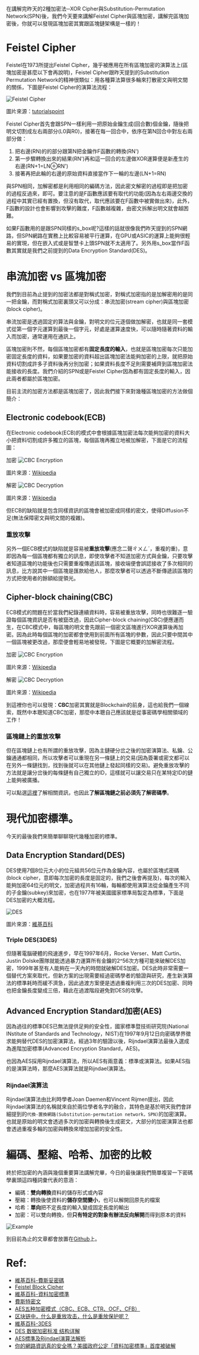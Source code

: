 在講解完昨天的2種加密法─XOR Cipher與Substitution-Permutation Network(SPN)後，我們今天要來講解Feistel Cipher與區塊加密，講解完區塊加密後，你就可以發現區塊加密其實跟區塊鏈架構是一樣的！

# Feistel Cipher
Feistel在1973所提出Feistel Cipher，幾乎被應用在所有區塊加密的演算法上(區塊加密是甚麼以下會再說明)，Feistel Cipher跟昨天提到的Substitution Permutation Network的精神很類似：用各種算法算很多輪來打散密文與明文間的關係，下圖是Feistel Cipher的演算法流程：

![Feistel Cipher](https://www.tutorialspoint.com/cryptography/images/feistel_structure.jpg)

圖片來源：[tutorialspoint](https://www.tutorialspoint.com/cryptography/)

Feistel Cipher首先會跟SPN一樣利用一把原始金鑰生成(回合數)個金鑰，隨後把明文切割成左右兩部分(L0與R0)，接著在每一回合中，依序在第N回合中對左右兩部分做：

1. 把右邊(RN)的的部分跟第N把金鑰作F函數的轉換(RN')
2. 第一步驟轉換出來的結果(RN')再和這一回合的左邊做XOR運算便是新產生的右邊(RN+1=LN⊕RN')
3. 接著再把此輪的右邊的原始資料直接當作下一輪的左邊(LN+1=RN)

與SPN相同，加解密都是利用相同的編碼方法，因此密文解密的過程即是把加密的過程反過來，即可。要注意的是F函數應該要有取代的功能(因為左右兩邊交換的過程中其實已經有置換，但沒有取代，取代應該要在F函數中被實做出來)，此外，F函數的設計也會影響到攻擊的難度，F函數越複雜，由密文拆解出明文就會越困難。

如果F函數用的是跟SPN同樣的s_box呢?這樣的話就很像我們昨天提到的SPN網路，但SPN網路在實務上比較容易被平行運算，在GPU或ASIC的運算上能夠很輕易的實現，但在嵌入式或是智慧卡上頭SPN就不太適用了。另外用s_box當作F函數其實就是我們之前提到的Data Encryption Standard(DES)。


# 串流加密 vs 區塊加密

我們到目前為止提到的加密法都是對稱式加密，對稱式加密指的是加解密用的是同一把金鑰，而對稱式加密裏頭又可以分成：串流加密(stream cipher)與區塊加密(block cipher)。

串流加密是透過固定的算法與金鑰，對明文的位元逐個做加解密，也就是同一套模式從第一個字元運算到最後一個字元，好處是運算速度快，可以隨時隨著資料的輸入而加密，通常運用在通訊上。

區塊加密則不然，每個區塊加密都有**固定長度的輸入**，也就是區塊加密每次只能加密固定長度的資料，如果要加密的資料超出區塊加密法能夠加密的上限，就把原始資料切割成許多子資料後再分別加密；如果資料長度不足則需要補齊到區塊加密法能接收的長度。我們介紹的SPN或是Feistel Cipher因為都有固定長度的輸入，因此兩者都屬於區塊加密。

目前主流的加密方法都是區塊加密了，因此我們接下來對幾種區塊加密的方法做個簡介：

## Electronic codebook(ECB)

在Electronic codebook(ECB)的模式中會根據區塊加密法每次能夠加密的資料大小把資料切割成許多獨立的區塊，每個區塊再獨立地被加解密，下面是它的流程圖：

加密
![CBC Encryption](https://upload.wikimedia.org/wikipedia/commons/c/c4/Ecb_encryption.png)

圖片來源：[Wikipedia](https://en.wikipedia.org/wiki/Block_cipher_mode_of_operation#ECB)

解密
![CBC Decryption](https://upload.wikimedia.org/wikipedia/commons/6/66/Ecb_decryption.png)

圖片來源：[Wikipedia](https://en.wikipedia.org/wiki/Block_cipher_mode_of_operation#ECB)

但ECB的缺陷就是包含同樣資訊的區塊會被加密成同樣的密文，使得Diffusion不足(無法保障密文與明文間的複雜)。

### 重放攻擊 

另外一個ECB模式的缺陷就是容易被**重放攻擊**(應念二聲ㄔㄨㄥˊ，重複的重)，意即因為每一個區塊都有獨立的訊息，即使攻擊者不知道加密方式與金鑰，只要攻擊者知道區塊的功能後也只需要重複傳遞該區塊，接收端便會誤認接收了多次相同的訊息，比方說其中一個區塊是匯款給他人，那麼攻擊者可以透過不斷傳遞該區塊的方式把使用者的餘額給提領光。

## Cipher-block chaining(CBC)

ECB模式的問題在於當我們紀錄連續資料時，容易被重放攻擊，同時也很難逐一驗證每個區塊資訊是否有被竄改過，因此Cipher-block chaining(CBC)便應運而生，在CBC模式中，每區塊的明文會先跟前一個密文區塊進行XOR運算後再加密。因為此時每個區塊的加密都會使用到前面所有區塊的參數，因此只要中間其中一個區塊被更改過，那麼便會輕易地被發現，下圖是它概要的加解密流程。

加密
![CBC Encryption](https://upload.wikimedia.org/wikipedia/commons/d/d3/Cbc_encryption.png)

圖片來源：[Wikipedia](https://en.wikipedia.org/wiki/Block_cipher_mode_of_operation#ECB)

解密
![CBC Decryption](https://upload.wikimedia.org/wikipedia/commons/6/66/Cbc_decryption.png)

圖片來源：[Wikipedia](https://en.wikipedia.org/wiki/Block_cipher_mode_of_operation#ECB)

到這裡你也可以發現：**CBC**加密其實就是Blockchain的前身，這也給我們一個線索，既然中本聰知道CBC加密，那麼中本聰自己應該就是從事密碼學相關領域的工作！

### 區塊鏈上的重放攻擊

但在區塊鏈上也有所謂的重放攻擊，因為主鏈硬分岔之後的加密演算法、私鑰、公鑰通通都相同，所以攻擊者可以重現在另一條鏈上的交易(因為簽署或密文都可以在另外一條鏈找到，找到後就可以在其他鏈上發起同樣的交易)。避免重放攻擊的方法就是讓分岔後的每條鏈有自己獨立的ID，這樣就可以讓交易只在某特定ID的鏈上能夠被廣播。

可以點選[這裡](https://www.binance.vision/zt/security/what-is-a-replay-attack)了解相關資訊，也因此**了解區塊鏈之前必須先了解密碼學**。

# 現代加密標準。

今天的最後我們來簡單聊聊現代幾種加密的標準。

## Data Encryption Standard(DES)

DES使用7個8位元大小的位元組共56位元作為金鑰內容，也屬於區塊式密碼(block cipher，意即每次加密的長度是固定的，我們之後會再提及)，每次的輸入能夠加密64位元的明文，加密過程共有16輪，每輪都使用演算法從金鑰產生不同的子金鑰(subkey)來加密，也在1977年被美國國家標準局製定為標準，下面是DES加密的大概流程。

![DES](https://upload.wikimedia.org/wikipedia/commons/thumb/0/06/DES-key-schedule.png/250px-DES-key-schedule.png)

圖片來源：[維基百科](https://zh.wikipedia.org/wiki/%E8%B3%87%E6%96%99%E5%8A%A0%E5%AF%86%E6%A8%99%E6%BA%96)

### Triple DES(3DES)

但隨著電腦硬體的飛速進步，早在1997年6月，Rocke Verser、Matt Curtin、Justin Dolske團隊就能透過暴力運算所有金鑰的2^56次方種可能來破解DES加密，1999年甚至有人能夠在一天內的時間就破解DES加密。DES此時非常需要一個替代方案來取代，但新方案的出現需要經過密碼學者的驗證與研究，產生新演算法的標準耗時而緩不濟急，因此過渡方案便是透過重複利用三次的DES加密、同時也把金鑰長度變成三倍，藉此在過渡階段避免對DES的攻擊。

## Advanced Encryption Standard加密(AES)

因為過往的標準DES已無法提供足夠的安全性，國家標準暨技術研究院(National INstitute of Standards and Technology，NIST)在1997年9月12日向密碼學界徵求能夠替代DES的加密演算法，經過3年的驗證以後，Rijndael演算法最後入選成為進階加密標準(Advanced Encryption Standard，AES)。

也因為AES採用Rijndael演算法，所以AES有兩意義：標準或演算法。如果AES指的是演算法時，那麼AES演算法就是Rijndael演算法。

### Rijndael演算法

Rijndael演算法由比利時學者Joan Daemen和Vincent Rijmen提出，因此Rijndael演算法的名稱就來自於兩位學者名字的融合，其特色是基於明天我們會詳細提到的`代換-置換網路(Substitution-permutation network，SPN)`的加密演算。也就是原始的明文會透過多次的加密與轉換後生成密文，大部分的加密演算法也都會透過重複多輪的加密與轉換來增加加密的安全性。

# 編碼、壓縮、哈希、加密的比較

終於把加密的內涵與幾個重要算法講解完畢，今日的最後讓我們簡單複習一下密碼學裏頭這四種詞彙代表的意涵：

- 編碼：**雙向轉換**資料的儲存形式或內容
- 壓縮：轉換後使資料的**儲存空間變小**，也可以解開回原先的檔案
- 哈希：**單向**把不定長度的輸入變成固定長度的輸出
- 加密：可以雙向轉換，但**只有特定的對象有辦法反向解開**而得到原本的資料

![Example](https://www.lkm543.site/it_iron_man/day10_3.jpg)

到目前為止的文章都會放置在[Github](https://github.com/lkm543/it_iron_man_2019)上。
# Ref:
- [維基百科-費斯妥密碼](https://zh.wikipedia.org/wiki/%E8%B4%B9%E6%96%AF%E5%A6%A5%E5%AF%86%E7%A0%81)
- [Feistel Block Cipher](https://www.tutorialspoint.com/cryptography/feistel_block_cipher.htm)
- [維基百科-資料加密標準](https://zh.wikipedia.org/wiki/%E8%B3%87%E6%96%99%E5%8A%A0%E5%AF%86%E6%A8%99%E6%BA%96)
- [<Feistel Cipher> 費斯特密文](https://wiki.kmu.edu.tw/index.php/Feistel_cipher)
- [AES五种加密模式（CBC、ECB、CTR、OCF、CFB）](https://www.cnblogs.com/starwolf/p/3365834.html)
- [区块链中，什么是重放攻击，什么是重放保护呢？](http://blockgeek.com/t/topic/1518)
- [維基百科-3DES](https://zh.wikipedia.org/wiki/3DES)
- [DES 数据加密标准 结构详解](https://blog.csdn.net/jerry81333/article/details/78091145)
- [AES標準及Rijndael演算法解析](https://www.itread01.com/content/1541892089.html)
- [ 你的網路資訊真的安全嗎？美國政府公定「資料加密標準」首度被破解](https://panx.asia/archives/51155)
